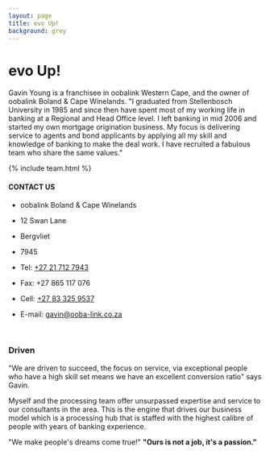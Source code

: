 ```yaml
---
layout: page
title: evo Up!
background: grey
---
```

<div class="col-lg-12 text-center">
	<h1 class="section-heading text-uppercase">evo Up!</h1>
</div>

Gavin Young is a franchisee in oobalink Western Cape, and the owner of oobalink Boland & Cape Winelands. "I graduated from Stellenbosch University in 1985 and since then have spent most of my working life in banking at a Regional and Head Office level. I left banking in mid 2006 and started my own mortgage origination business.
My focus is delivering service to agents and bond applicants by applying all my skill and knowledge of banking to make the deal work. I have recruited a fabulous team who share the same values."

{% include team.html %}

#### CONTACT US

* oobalink Boland & Cape Winelands
* 12 Swan Lane
* Bergvliet
* 7945

* Tel: <a href="tel:+27217127943">+27 21 712 7943</a>
* Fax: +27 865 117 076
* Cell: <a href="tel:+27833259537">+27 83 325 9537</a>
* E-mail: <a href="mailto:gavin@ooba-link.co.za?subject=Mail from our Website">gavin@ooba-link.co.za</a>

<br>

### Driven

"We are driven to succeed, the focus on service, via exceptional people who have a high skill set means we have an excellent conversion ratio" says Gavin.

Myself and the processing team offer unsurpassed expertise and service to our consultants in the area. This is the engine that drives our business model which is a processing hub that is staffed with the highest calibre of people with years of banking experience.

"We make people's dreams come true!"
**"Ours is not a job, it's a passion."**



<br>




